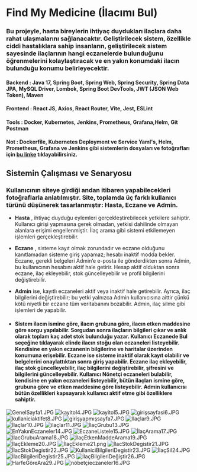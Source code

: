 # Find My Medicine (İlacımı Bul)
### Bu projeyle, hasta bireylerin ihtiyaç duydukları  ilaçlara daha rahat ulaşmalarını sağlanacaktır. Geliştirilecek sistem, özellikle ciddi hastalıklara sahip insanların, geliştirilecek sistem sayesinde ilaçlarının hangi eczanelerde bulunduğunu öğrenmelerini kolaylaştıracak ve en yakın konumdaki ilacın bulunduğu konumu belirleyecektir.
####  Backend : **Java 17**, **Spring Boot**, **Spring Web**, **Spring Security**, **Spring Data JPA**, **MySQL Driver**, **Lombok**, **Spring Boot DevTools**, **JWT (JSON Web Token)**, **Maven** 
####  Frontend : **React JS**, **Axios**, **React Router**, **Vite**, **Jest**, **ESLint**
#### Tools : **Docker**, **Kubernetes**, **Jenkins**, **Prometheus**, **Grafana**,**Helm**, **Git**  **Postman** 
#### Not : Dockerfile, Kubernetes Deployment ve Service Yaml's, Helm, Prometheus, Grafana ve Jenkins gibi sistemlerin dosyaları ve fotoğrafları için [bu linke](https://github.com/berkekimdev/DockercomposeandKubernetesYamls) tıklayabilirsiniz.

## Sistemin Çalışması ve Senaryosu
### Kullanıcının siteye girdiği andan itibaren  yapabilecekleri fotoğraflarla anlatılmıştır.  Site, toplamda üç farklı kullanıcı türünü  düşünerek tasarlanmıştır: Hasta, Eczane ve Admin.
- **Hasta** , ihtiyaç duyduğu eylemleri gerçekleştirebilecek yetkilere sahiptir. Kullanıcı girişi yapmasına gerek olmadan, yetkisi dahilinde olmayan alanlara erişimi engellenmiştir. İlaç arama gibi sistemi etkilemeyen işlemleri gerçekleştirebilir.  
- **Eczane** , sisteme kayıt olmak zorundadır ve eczane olduğunu kanıtlamadan sisteme giriş yapamaz; hesabı inaktif modda bekler. Eczane, gerekli belgeleri Admin’e e-posta ile gönderdikten sonra Admin, bu kullanıcının hesabını aktif hale getirir. Hesap aktif olduktan  sonra eczane, ilaç ekleyebilir, stok güncelleyebilir ve profil bilgilerini değiştirebilir.   
- **Admin** ise, kayıtlı eczaneleri aktif veya inaktif hale getirebilir. Ayrıca, ilaç bilgilerini değiştirebilir; bu yetki yalnızca Admin kullanıcısına aittir çünkü kötü niyetli bir eczane tüm veritabanını bozabilir. Admin, ilaç silme gibi işlemleri de yapabilir.   

- #### Sistem ilacın ismine göre, ilacın grubuna göre, ilacın etken maddesine göre sorgu yapılabilir. Sorgudan sonra ilaçların bilgileri çıkar ve anlık olarak toplam kaç adet stok bulunduğu yazar. Kullanıcı **Eczanede Bul** seçeğine tıklayarak elinde ilacın stoğu olan eczaneleri listeyebilir. Kendisine en yakın eczanenin bilgilerine ve  haritalar üzerinden konumuna erişebilir. Eczane ise sisteme inaktif olarak kayıt olabilir ve belgelerini onaylattıktan sonra giriş yapabilir. Eczane ilaç ekleyebilir, ilaç stok güncelleyebilir, ilaç bilgilerini değiştirebilir, şifresini ve bilgilerini güncelleyebilir. Kullanıcı Nönetçi eczaneleri bulabilir, kendisine en yakın eczaneleri listeyebilir, bütün ilaçları ismine göre, grubuna göre ve etken maddesine göre listeyebilir. Admin kullanıcısı bütün özellikleri kapsayarak kullanıcı aktif etme gibi özelliklere sahiptir.

![GenelSayfa1.JPG](https://github.com/berkekimdev/FindMyMedicine/blob/main/images/GenelSayfa1.JPG)
![kayitol4.JPG](https://github.com/berkekimdev/FindMyMedicine/blob/main/images/kayitol4.JPG)
![kayitol5.JPG](https://github.com/berkekimdev/FindMyMedicine/blob/main/images/kayitol5.JPG)
![girişsayfasi6.JPG](https://github.com/berkekimdev/FindMyMedicine/blob/main/images/girişsayfasi6.JPG)
![kullaniciaktifet8.JPG](https://github.com/berkekimdev/FindMyMedicine/blob/main/images/kullaniciaktifet8.JPG)
![girişyapmışsayfa7.JPG](https://github.com/berkekimdev/FindMyMedicine/blob/main/images/girişyapmışsayfa7.JPG)
![İlaçlar9.JPG](https://github.com/berkekimdev/FindMyMedicine/blob/main/images/İlaçlar9.JPG)
![İlaçlar10.JPG](https://github.com/berkekimdev/FindMyMedicine/blob/main/images/İlaçlar10.JPG)
![ilaçlar11.JPG](https://github.com/berkekimdev/FindMyMedicine/blob/main/images/ilaçlar11.JPG)
![İlaçGrubu13.JPG](https://github.com/berkekimdev/FindMyMedicine/blob/main/images/İlaçGrubu13.JPG)
![EnYakınEczaneler14.JPG](https://github.com/berkekimdev/FindMyMedicine/blob/main/images/EnYakınEczaneler14.JPG)
![EczaneListele15.JPG](https://github.com/berkekimdev/FindMyMedicine/blob/main/images/EczaneListele15.JPG)
![İlaçArama17.JPG](https://github.com/berkekimdev/FindMyMedicine/blob/main/images/İlaçArama17.JPG)
![İlacGrubuArama18.JPG](https://github.com/berkekimdev/FindMyMedicine/blob/main/images/İlacGrubuArama18.JPG)
![İlaçEtkenMaddeArama19.JPG](https://github.com/berkekimdev/FindMyMedicine/blob/main/images/İlaçEtkenMaddeArama19.JPG)
![İlaçEkleme20.JPG](https://github.com/berkekimdev/FindMyMedicine/blob/main/images/İlaçEkleme20.JPG)
![İlaçEkleme21.png](https://github.com/berkekimdev/FindMyMedicine/blob/main/images/İlaçEkleme21.png)
![İlacStokDegistir21.JPG](https://github.com/berkekimdev/FindMyMedicine/blob/main/images/İlacStokDegistir21.JPG)
![İlacStokDegistir22.JPG](https://github.com/berkekimdev/FindMyMedicine/blob/main/images/İlacStokDegistir22.JPG)
![KullaniciBilgileriDegistir23.JPG](https://github.com/berkekimdev/FindMyMedicine/blob/main/images/KullaniciBilgileriDegistir23.JPG)
![İlaçSil24.JPG](https://github.com/berkekimdev/FindMyMedicine/blob/main/images/İlaçSil24.JPG)
![İlacBilgileriDegistir25.JPG](https://github.com/berkekimdev/FindMyMedicine/blob/main/images/İlacBilgileriDegistir25.JPG)
![İlaçBilgileriDeğiştir26.JPG](https://github.com/berkekimdev/FindMyMedicine/blob/main/images/İlaçBilgileriDeğiştir26.JPG)
![HarfeGöreAra29.JPG](https://github.com/berkekimdev/FindMyMedicine/blob/main/images/HarfeGöreAra29.JPG)
![nöbetçieczaneler16.JPG](https://github.com/berkekimdev/FindMyMedicine/blob/main/images/nöbetçieczaneler16.JPG)

